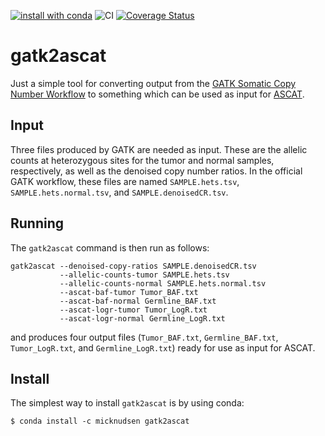 [![install with conda](https://anaconda.org/micknudsen/gatk2ascat/badges/version.svg)](https://anaconda.org/micknudsen/gatk2ascat) ![CI](https://github.com/micknudsen/gatk2ascat/workflows/CI/badge.svg?branch=master) [![Coverage Status](https://coveralls.io/repos/github/micknudsen/gatk2ascat/badge.svg?branch=master)](https://coveralls.io/github/micknudsen/gatk2ascat?branch=master)

# gatk2ascat

Just a simple tool for converting output from the [GATK Somatic Copy Number Workflow](https://gatk.broadinstitute.org/hc/en-us/articles/360035531092?id=11682) to something which can be used as input for [ASCAT](https://www.crick.ac.uk/research/labs/peter-van-loo/software).

## Input

Three files produced by GATK are needed as input. These are the allelic counts at heterozygous sites for the tumor and normal samples, respectively, as well as the denoised copy number ratios. In the official GATK workflow, these files are named `SAMPLE.hets.tsv`, `SAMPLE.hets.normal.tsv`, and `SAMPLE.denoisedCR.tsv`.

## Running

The `gatk2ascat` command is then run as follows:

```
gatk2ascat --denoised-copy-ratios SAMPLE.denoisedCR.tsv
           --allelic-counts-tumor SAMPLE.hets.tsv
           --allelic-counts-normal SAMPLE.hets.normal.tsv
           --ascat-baf-tumor Tumor_BAF.txt
           --ascat-baf-normal Germline_BAF.txt
           --ascat-logr-tumor Tumor_LogR.txt
           --ascat-logr-normal Germline_LogR.txt
```

and produces four output files (`Tumor_BAF.txt`, `Germline_BAF.txt`, `Tumor_LogR.txt`, and `Germline_LogR.txt`) ready for use as input for ASCAT.

## Install

The simplest way to install `gatk2ascat` is by using conda:

```$ conda install -c micknudsen gatk2ascat```
